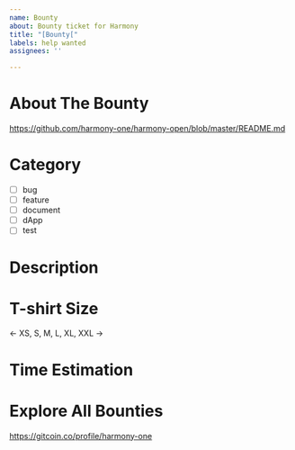 ```yaml
---
name: Bounty
about: Bounty ticket for Harmony
title: "[Bounty["
labels: help wanted
assignees: ''

---
```


# About The Bounty
https://github.com/harmony-one/harmony-open/blob/master/README.md

# Category
- [ ] bug
- [ ] feature
- [ ] document
- [ ] dApp
- [ ] test

# Description

# T-shirt Size
<- XS, S, M, L, XL, XXL ->

# Time Estimation

# Explore All Bounties
https://gitcoin.co/profile/harmony-one
